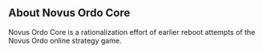 ## About Novus Ordo Core

Novus Ordo Core is a rationalization effort of earlier reboot attempts of the Novus Ordo online strategy game.